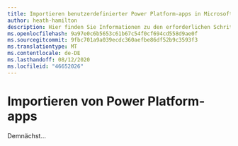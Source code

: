 ```yaml
---
title: Importieren benutzerdefinierter Power Platform-apps in Microsoft Teams
author: heath-hamilton
description: Hier finden Sie Informationen zu den erforderlichen Schritten zum Importieren von Microsoft-apps, die mit Lösungen ohne Code oder mit niedrigem Code erstellt wurden, beispielsweise Power apps.
ms.openlocfilehash: 9a97e0c6b5653c61b67c54f0cf694cd558d9ae0f
ms.sourcegitcommit: 9fbc701a9a039ecdc360aefbe86df52b9c3593f3
ms.translationtype: MT
ms.contentlocale: de-DE
ms.lasthandoff: 08/12/2020
ms.locfileid: "46652026"
---
```

# <a name="importing-power-platform-apps"></a>Importieren von Power Platform-apps

Demnächst...
